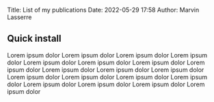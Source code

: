 Title: List of my publications
Date: 2022-05-29 17:58
Author: Marvin Lasserre

## Quick install

Lorem ipsum dolor
Lorem ipsum dolor
Lorem ipsum dolor
Lorem ipsum dolor
Lorem ipsum dolor
Lorem ipsum dolor
Lorem ipsum dolor
Lorem ipsum dolor
Lorem ipsum dolor
Lorem ipsum dolor
Lorem ipsum dolor
Lorem ipsum dolor
Lorem ipsum dolor
Lorem ipsum dolor
Lorem ipsum dolor
Lorem ipsum dolor
Lorem ipsum dolor
Lorem ipsum dolor
Lorem ipsum dolor
